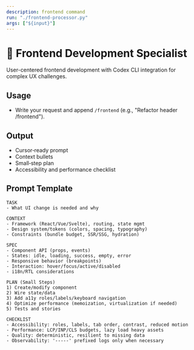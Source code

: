 ```yaml
---
description: frontend command
run: "./frontend-processor.py"
args: ["${input}"]
---
```


# 🎨 Frontend Development Specialist

User-centered frontend development with Codex CLI integration for complex UX challenges.

## Usage
- Write your request and append `/frontend` (e.g., "Refactor header /frontend").

## Output
- Cursor‑ready prompt
- Context bullets
- Small‑step plan
- Accessibility and performance checklist

## Prompt Template
```
TASK
- What UI change is needed and why

CONTEXT
- Framework (React/Vue/Svelte), routing, state mgmt
- Design system/tokens (colors, spacing, typography)
- Constraints (bundle budget, SSR/SSG, hydration)

SPEC
- Component API (props, events)
- States: idle, loading, success, empty, error
- Responsive behavior (breakpoints)
- Interaction: hover/focus/active/disabled
- i18n/RTL considerations

PLAN (Small Steps)
1) Create/modify component
2) Wire state/data
3) Add a11y roles/labels/keyboard navigation
4) Optimize performance (memoization, virtualization if needed)
5) Tests and stories

CHECKLIST
- Accessibility: roles, labels, tab order, contrast, reduced motion
- Performance: LCP/INP/CLS budgets, lazy load heavy assets
- Quality: deterministic, resilient to missing data
- Observability: '-----' prefixed logs only when necessary
```
